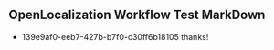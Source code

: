 ## OpenLocalization Workflow Test MarkDown
* 139e9af0-eeb7-427b-b7f0-c30ff6b18105 thanks!

<!--HONumber=Aug16_HO1-->


